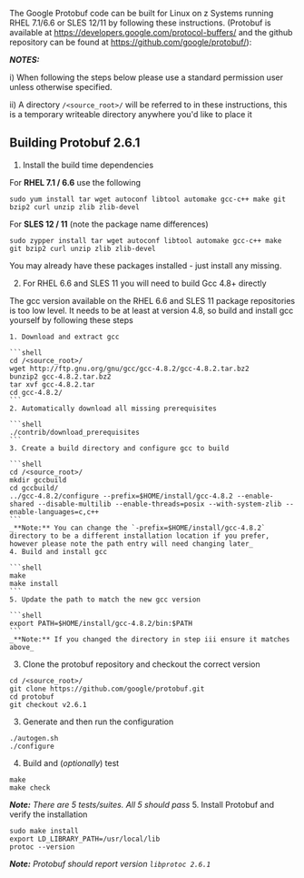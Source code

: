 The Google Protobuf code can be built for Linux on z Systems running RHEL 7.1/6.6 or SLES 12/11 by following these instructions. (Protobuf is available at https://developers.google.com/protocol-buffers/ and the github repository can be found at https://github.com/google/protobuf/):

_**NOTES:**_ 

i) When following the steps below please use a standard permission user unless otherwise specified. 
 
ii) A directory `/<source_root>/` will be referred to in these instructions, this is a temporary writeable directory anywhere you'd like to place it

## Building Protobuf 2.6.1 
	
1. Install the build time dependencies

  For **RHEL 7.1 / 6.6** use the following
  ```shell
  sudo yum install tar wget autoconf libtool automake gcc-c++ make git bzip2 curl unzip zlib zlib-devel
  ```
  For **SLES 12 / 11** (note the package name differences)
  ```shell
  sudo zypper install tar wget autoconf libtool automake gcc-c++ make git bzip2 curl unzip zlib zlib-devel
  ```
 
  You may already have these packages installed - just install any missing.

2. For RHEL 6.6 and SLES 11 you will need to build Gcc 4.8+ directly

  The gcc version available on the RHEL 6.6 and SLES 11 package repositories is too low level. It needs to be at least at version 4.8, so build and install gcc yourself by following these steps
  
    1. Download and extract gcc
    
    ```shell
    cd /<source_root>/
    wget http://ftp.gnu.org/gnu/gcc/gcc-4.8.2/gcc-4.8.2.tar.bz2
    bunzip2 gcc-4.8.2.tar.bz2
    tar xvf gcc-4.8.2.tar
    cd gcc-4.8.2/
    ```
    2. Automatically download all missing prerequisites
    
    ```shell
    ./contrib/download_prerequisites
    ```
    3. Create a build directory and configure gcc to build
    
    ```shell
    cd /<source_root>/
    mkdir gccbuild
    cd gccbuild/
    ../gcc-4.8.2/configure --prefix=$HOME/install/gcc-4.8.2 --enable-shared --disable-multilib --enable-threads=posix --with-system-zlib --enable-languages=c,c++
    ```
    _**Note:** You can change the `-prefix=$HOME/install/gcc-4.8.2` directory to be a different installation location if you prefer, however please note the path entry will need changing later_
    4. Build and install gcc
    
    ```shell
    make
    make install
    ```
    5. Update the path to match the new gcc version
    
    ```shell
    export PATH=$HOME/install/gcc-4.8.2/bin:$PATH
    ```
    _**Note:** If you changed the directory in step iii ensure it matches above_
3. Clone the protobuf repository and checkout the correct version

  ```shell
  cd /<source_root>/
  git clone https://github.com/google/protobuf.git
  cd protobuf
  git checkout v2.6.1
  ```
3. Generate and then run the configuration

  ```shell
  ./autogen.sh
  ./configure
  ```
4. Build and (_optionally_) test

  ```shell
  make
  make check
  ```
  _**Note:** There are 5 tests/suites.  All 5 should pass_
5. Install Protobuf and verify the installation

  ```shell
  sudo make install
  export LD_LIBRARY_PATH=/usr/local/lib
  protoc --version
  ```
  _**Note:** Protobuf should report version `libprotoc 2.6.1`_